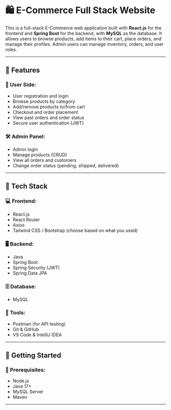 # 🛍️ E-Commerce Full Stack Website

This is a full-stack E-Commerce web application built with **React.js** for the frontend and **Spring Boot** for the backend, with **MySQL** as the database. It allows users to browse products, add items to their cart, place orders, and manage their profiles. Admin users can manage inventory, orders, and user roles.

---

## 📌 Features

### 👥 User Side:
- User registration and login
- Browse products by category
- Add/remove products to/from cart
- Checkout and order placement
- View past orders and order status
- Secure user authentication (JWT)

### 🛠️ Admin Panel:
- Admin login
- Manage products (CRUD)
- View all orders and customers
- Change order status (pending, shipped, delivered)

---

## 🧰 Tech Stack

### 💻 Frontend:
- React.js
- React Router
- Axios
- Tailwind CSS / Bootstrap (choose based on what you used)

### 🖥️ Backend:
- Java
- Spring Boot
- Spring Security (JWT)
- Spring Data JPA

### 🗄️ Database:
- MySQL

### 🔧 Tools:
- Postman (for API testing)
- Git & GitHub
- VS Code & IntelliJ IDEA

---

## 🚀 Getting Started

### 🧩 Prerequisites:
- Node.js
- Java 17+
- MySQL Server
- Maven

---


